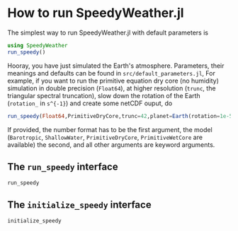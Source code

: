 # How to run SpeedyWeather.jl

The simplest way to run SpeedyWeather.jl with default parameters is

```julia
using SpeedyWeather
run_speedy()
```

Hooray, you have just simulated the Earth's atmosphere. Parameters, their meanings and
defaults can be found in `src/default_parameters.jl`, For example, if you want to run
the primitive equation dry core (no humidity) simulation in double precision (`Float64`),
at higher resolution (`trunc`, the triangular spectral truncation), slow down the rotation
of the Earth (`rotation_` in ``s^{-1}``) and create some netCDF ouput, do

```julia
run_speedy(Float64,PrimitiveDryCore,trunc=42,planet=Earth(rotation=1e-5),output=true)
```

If provided, the number format has to be the first argument, the model (`Barotropic`, `ShallowWater`,
`PrimitiveDryCore`, `PrimitiveWetCore` are available) the second, and all other arguments are keyword
arguments.

## The `run_speedy` interface

```@docs
run_speedy
```

## The `initialize_speedy` interface

```@docs
initialize_speedy
```